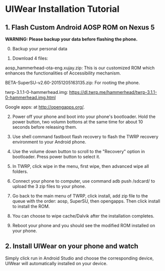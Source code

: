 # UIWear Installation Tutorial

## 1. Flash Custom Android AOSP ROM on Nexus 5

**WARNING: Please backup your data before flashing the phone.**

0) Backup your personal data


1) Download 4 files: 

  aosp_hammerhead-ota-eng.xujay.zip: This is our customized ROM which enhances the functionalities of Accessibility mechanism.

BETA-SuperSU-v2.60-20151205163135.zip: For rooting the phone.

twrp-3.1.1-0-hammerhead.img: https://dl.twrp.me/hammerhead/twrp-3.1.1-0-hammerhead.img.html

Google apps: at http://opengapps.org/. 

2) Power off your phone and boot into your phone's bootloader. Hold the power button, two volumn bottons at the same time for about 10 seconds before releasing them. 

3) Use shell command 
fastboot flash recovery <file path>
to flash the TWRP recovery environment to your Android phone.

4) Use the volume down button to scroll to the "Recovery" option in bootloader. Press power button to select it.

5) In TWRP, click wipe in the menu, first wipe, then advanced wipe all folders. 

6) Connect your phone to computer, use command
adb push <file path> /sdcard/
to upload the 3 zip files to your phone.

7) Go back to the main menu of TWRP, click install, add zip file to the queue with the order: aosp, SuperSU, then opengapps. Then click install to install the ROM.

8) You can choose to wipe cache/Dalvik after the installation completes.

9) Reboot your phone and you should see the modified ROM installed on your phone.

## 2. Install UIWear on your phone and watch

Simply click run in Android Studio and choose the corresponding device, UIWear will automatically installed on your device.
